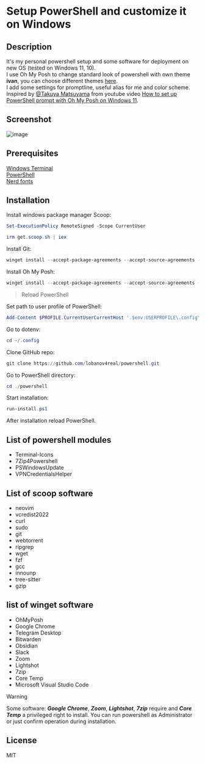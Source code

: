 # Setup PowerShell and customize it on Windows

## Description

It's my personal powershell setup and some software for deployment on new OS (tested on Windows 11, 10).  
I use Oh My Posh to change standard look of powershell with own theme **ivan**, you can choose different themes [here](https://ohmyposh.dev/docs/themes).  
I add some settings for promptline, useful alias for me and color scheme.  
Inspired by [@Takuya Matsuyama](https://github.com/craftzdog) from youtube video [How to set up PowerShell prompt with Oh My Posh on Windows 11](https://www.youtube.com/watch?v=5-aK2_WwrmM).  

## Screenshot

![image](https://github.com/lobanov4real/powershell/assets/110660329/b3993297-a3d5-40b3-ab29-69702401a643)


## Prerequisites

[Windows Terminal](https://github.com/microsoft/terminal)  
[PowerShell](https://github.com/PowerShell/PowerShell)  
[Nerd fonts](https://github.com/ryanoasis/nerd-fonts)  

## Installation

Install windows package manager Scoop:

```powershell
Set-ExecutionPolicy RemoteSigned -Scope CurrentUser
```

```powershell
irm get.scoop.sh | iex
```

Install Git:

```powershell
winget install --accept-package-agreements --accept-source-agreements -h --id Git.Git --Force --source winget
```

Install Oh My Posh:

```powershell
winget install --accept-package-agreements --accept-source-agreements -h --id JanDeDobbeleer.OhMyPosh --Force --source winget
```

> Reload PowerShell

Set path to user profile of PowerShell:

```powershell
Add-Content $PROFILE.CurrentUserCurrentHost '.$env:USERPROFILE\.config\powershell\user_profile.ps1'
```

Go to dotenv:

```powershell
cd ~/.config
```

Clone GitHub repo:

```powershell
git clone https://github.com/lobanov4real/powershell.git
```

Go to PowerShell directory:

```powershell
cd ./powershell
```

Start installation:

```powershell
run-install.ps1
```

After installation reload PowerShell.

## List of powershell modules

- Terminal-Icons
- 7Zip4Powershell
- PSWindowsUpdate
- VPNCredentialsHelper

## List of scoop software

- neovim
- vcredist2022
- curl
- sudo
- git
- webtorrent
- ripgrep
- wget
- fzf
- gcc
- innounp
- tree-sitter
- gzip

## list of winget software  

- OhMyPosh
- Google Chrome
- Telegram Desktop
- Bitwarden
- Obsidian
- Slack
- Zoom
- Lightshot
- 7zip  
- Core Temp
- Microsoft Visual Studio Code
  
> [!WARNING]
> Some software: ***Google Chrome***, ***Zoom***, ***Lightshot***, ***7zip*** require and ***Core Temp*** a privileged right to install. You can run powershell as Administrator or just confirm operation during installation.

## License

MIT
